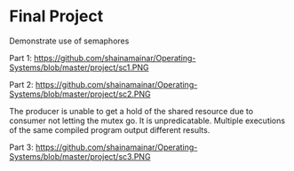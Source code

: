 # Final Project
Demonstrate use of semaphores

Part 1:
https://github.com/shainamainar/Operating-Systems/blob/master/project/sc1.PNG

Part 2:
https://github.com/shainamainar/Operating-Systems/blob/master/project/sc2.PNG

The producer is unable to get a hold of the shared resource due to consumer not letting the mutex go.
It is unpredicatable. Multiple executions of the same compiled program output different results. 

Part 3:
https://github.com/shainamainar/Operating-Systems/blob/master/project/sc3.PNG
